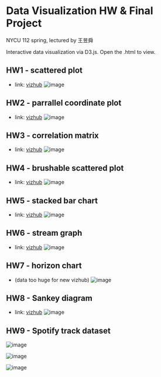 # Data Visualization HW & Final Project
NYCU 112 spring, lectured by 王昱舜

Interactive data visualization via D3.js. Open the .html to view.
## HW1 - scattered plot
- link: [vizhub](https://vizhub.com/stanleyshen2003/3a51e7ca92d6465ba9d8508f46298d5d?8dbc301e=ta)
  ![image](https://github.com/stanleyshen2003/Data-Visualization/assets/80504001/6fb9e8fb-dff9-4fa6-a783-cb3f4222aa26)

## HW2 - parrallel coordinate plot
- link: [vizhub](https://vizhub.com/stanleyshen2003/8b69181cdc9f43ffa0b319d56dc3454e)
  ![image](https://github.com/stanleyshen2003/Data-Visualization/assets/80504001/b56f3139-65a9-463c-ba07-86ff8ee44666)

## HW3 - correlation matrix
- link: [vizhub](https://vizhub.com/stanleyshen2003/615cfaea97024c4f9f17057017db4ce5)
  ![image](https://github.com/stanleyshen2003/Data-Visualization/assets/80504001/9aab3169-1474-4be9-9181-11987a6cbb30)

## HW4 - brushable scattered plot
- link: [vizhub](https://vizhub.com/stanleyshen2003/37862ee90a514709a9bfd5a54faaf86c)
  ![image](https://github.com/stanleyshen2003/Data-Visualization/assets/80504001/530986ca-8472-4149-9369-33a73611ce64)

## HW5 - stacked bar chart
- link: [vizhub](https://vizhub.com/stanleyshen2003/a173f54203d34f92ac4a1050105c0a7e)
  ![image](https://github.com/stanleyshen2003/Data-Visualization/assets/80504001/c5f023b5-dc2c-451d-834e-5b4737d754ca)

## HW6 - stream graph
- link: [vizhub](https://vizhub.com/stanleyshen2003/c29e85725d8b47b28f97cf2284269253)
  ![image](https://github.com/stanleyshen2003/Data-Visualization/assets/80504001/cb60b98c-eeaf-44fb-b50c-6164530357a0)

## HW7 - horizon chart
- (data too huge for new vizhub)
  ![image](https://github.com/stanleyshen2003/Data-Visualization/assets/80504001/59d54125-8372-4e4b-934e-c82ba4ef6695)

## HW8 - Sankey diagram
- link: [vizhub](https://vizhub.com/stanleyshen2003/06faa07bc28f4386bbeb7f2eb4d67804)
  ![image](https://github.com/stanleyshen2003/Data-Visualization/assets/80504001/f63f02c6-d1af-4140-a5d2-f9b9eab63214)

## HW9 - Spotify track dataset
![image](https://github.com/stanleyshen2003/Data-Visualization/assets/80504001/73b0a7d9-2c40-40cd-a39b-d59831bc8ef8)


![image](https://github.com/stanleyshen2003/Data-Visualization/assets/80504001/c8aaa4e9-aed9-4e4e-a423-855d30d15a55)


![image](https://github.com/stanleyshen2003/Data-Visualization/assets/80504001/7317c471-627d-4d40-b159-df6ed69b29fa)


